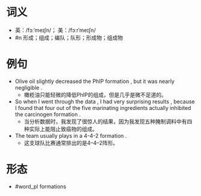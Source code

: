 # 词义
- 英：/fɔːˈmeɪʃn/； 美：/fɔːrˈmeɪʃn/
- #n 形成；组成；编队；队形；形成物；组成物
# 例句
- Olive oil slightly decreased the PhIP formation , but it was nearly negligible .
	- 橄榄油只能轻微的降低PhIP的组成，但是几乎是微不足道的。
- So when I went through the data , I had very surprising results , because I found that four out of the five marinating ingredients actually inhibited the carcinogen formation .
	- 当分析数据时，我发现了很惊人的结果，因为我发现五种腌制调料中有四种实际上能阻止致癌物的组成。
- The team usually plays in a 4-4-2 formation .
	- 这支球队比赛通常排出的是4–4–2阵形。
# 形态
- #word_pl formations
